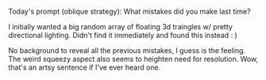 Today's prompt (oblique strategy):
What mistakes did you make last time?

I initially wanted a big random array of floating 3d traingles w/ pretty directional lighting.  Didn't find it immediately and found this instead : )

No background to reveal all the previous mistakes, I guess is the feeling.  The weird squeezy aspect also seems to heighten need for resolution.  Wow, that's an artsy sentence if I've ever heard one.
